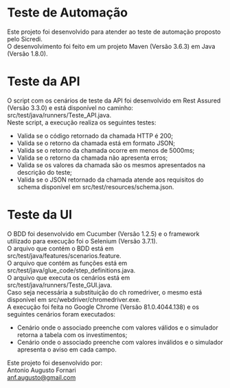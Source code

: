 # Teste de Automação
Este projeto foi desenvolvido para atender ao teste de automação proposto pelo Sicredi. <br/>
O desenvolvimento foi feito em um projeto Maven (Versão 3.6.3) em Java (Versão 1.8.0).

# Teste da API
O script com os cenários de teste da API foi desenvolvido em Rest Assured (Versão 3.3.0) e está disponível no caminho: <br/>
src/test/java/runners/Teste_API.java. <br/>
Neste script, a execução realiza os seguintes testes:
- Valida se o código retornado da chamada HTTP é 200;
- Valida se o retorno da chamada está em formato JSON;
- Valida se o retorno da chamada ocorre em menos de 5000ms;
- Valida se o retorno da chamada não apresenta erros;
- Valida se os valores da chamada são os mesmos apresentados na descrição do teste;
- Valida se o JSON retornado da chamada atende aos requisitos do schema disponível em src/test/resources/schema.json.

# Teste da UI
O BDD foi desenvolvido em Cucumber (Versão 1.2.5) e o framework utilizado para execução foi o Selenium (Versão 3.7.1). <br/>
O arquivo que contém o BDD está em src/test/java/features/scenarios.feature. <br/>
O arquivo que contém as funções está em src/test/java/glue_code/step_definitions.java. <br/>
O arquivo que executa os cenários está em src/test/java/runners/Teste_GUI.java. <br/>
Caso seja necessária a substituição do ch romedriver, o mesmo está disponível em src/webdriver/chromedriver.exe. <br/>
A execução foi feita no Google Chrome (Versão 81.0.4044.138) e os seguintes cenários foram executados:
- Cenário onde o associado preenche com valores válidos e o simulador retorna a tabela com os investimentos;
- Cenário onde o associado preenche com valores inválidos e o simulador apresenta o aviso em cada campo.

Este projeto foi desenvolvido por: <br/>
Antonio Augusto Fornari <br/>
anf.augusto@gmail.com
